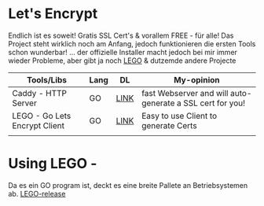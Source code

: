 Let's Encrypt
=============================
Endlich ist es soweit! Gratis SSL Cert's & vorallem FREE - für alle!
Das Project steht wirklich noch am Anfang, jedoch funktionieren die ersten Tools schon wunderbar!
... der offizielle Installer macht jedoch bei mir immer wieder Probleme, aber gibt ja noch [LEGO](https://github.com/xenolf/lego) & dutzemde andere Projecte


| Tools/Libs                    | Lang | DL                                              | My-opinion                                                |
|-------------------------------|------|-------------------------------------------------|-----------------------------------------------------------|
| Caddy - HTTP Server           | GO   | [LINK](https://caddyserver.com/download)        | fast Webserver and will auto-generate a SSL cert for you! |
| LEGO - Go Lets Encrypt Client | GO   | [LINK](https://github.com/xenolf/lego/releases) | Easy to use Client to generate Certs                      |
|                               |      |                                                 |                                                           |


Using LEGO - 
=========================
Da es ein GO program ist, deckt es eine breite Pallete an Betriebsystemen ab. [LEGO-release](https://github.com/xenolf/lego/releases)


    





